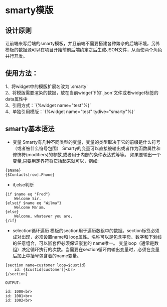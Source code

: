 # smarty模版

## 设计原则
让前端来写后端的smarty模板，并且前端不需要搭建各种繁杂的后端环境，另外模板的数据源可以在项目开始前前后端约定之后生成JSON文件，从而使两个角色并行开发。

## 使用方法：
<div>1、将widget中的模版扩展名改为`.smarty`</div>
<div>2、将模版需要渲染的数据，放在当前widget下的`.json`文件或者widget标签的data属性中</div>
<div>3、引用方式：`{%widget name="test"%}`</div>
<div>4、单独引用模版：`{%widget name="test" tydive="smarty"%}`</div>

## smarty基本语法
* 变量
Smarty有几种不同类型的变量，变量的类型取决于它的前缀是什么符号（或者被什么符号包围）
Smarty的变量可以直接被输出或者作为函数属性和修饰符(modifiers)的参数,或者用于内部的条件表达式等等。
如果要输出一个变量,只要用定界符将它括起来就可以，例如:
```text
{$Name} 
{$Contacts[row].Phone}
```

* if,else判断
```text
{if $name eq "Fred"}
    Welcome Sir.
{elseif $name eq "Wilma"}
    Welcome Ma'am.
{else}
    Welcome, whatever you are.
{/if}
```

* selection循环遍历
模板的section用于遍历数组中的数据。section标签必须成对出现，必须设置name和 loop属性。名称可以是包含字母、数字和下划线的任意组合，可以嵌套但必须保证嵌套的 name唯一。
变量loop（通常是数组）决定循环执行的次数。当需要在section循环内输出变量时，必须在变量后加上中括号包含着的name变量。
```text
{section name=customer loop=$custid}
    id: {$custid[customer]}<br>
{/section}

OUTPUT:

id: 1000<br>
id: 1001<br>
id: 1002<br>
```